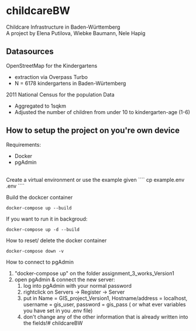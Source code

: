 # childcareBW

Childcare Infrastructure in Baden-Württemberg
<br>
A project by 
Elena Putilova,
Wiebke Baumann,
Nele Hapig

## Datasources

OpenStreetMap for the Kindergartens
- extraction via Overpass Turbo
- N = 6178 kindergartens in Baden-Würtemberg

2011 National Census for the population Data
- Aggregated to 1sqkm
- Adjusted the number of children from under 10 to kindergarten-age (1-6)

## How to setup the project on you're own device
Requirements:
- Docker
- pgAdmin
<br>
Create a virtual environment or use the example given
````
cp example.env .env
````

Build the dockcer container
````
docker-compose up --build
````

If you want to run it in backgroud:
````
docker-compose up -d --build
````
How to reset/ delete the docker container
````
docker-compose down -v
````

How to connect to pgAdmin
1. "docker-compose up" on the folder assignment_3_works_Version1
2. open pgAdmin & connect the new server:
    1. log into pgAdmin with your normal password
	2. rightclick on Servers -> Register -> Server
	3. put in Name = GIS_project_Version1, Hostname/address = localhost, username = gis_user, password = gis_pass
    ( or what ever variables you have set in you .env file)
	4. don't change any of the other information that is already written into the fields!# childcareBW
